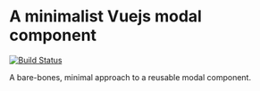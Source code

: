 # A minimalist Vuejs modal component

[![Build Status](https://travis-ci.org/Dymantic/vue-modal.svg?branch=master)](https://travis-ci.org/Dymantic/vue-modal)

A bare-bones, minimal approach to a reusable modal component.
